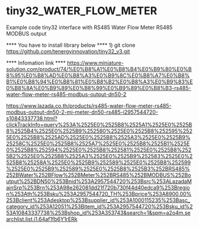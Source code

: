 # tiny32_WATER_FLOW_METER
Example code tiny32 interface with RS485 Water Flow Meter RS485 MODBUS output

**** You have to install library below **** 
1)
git clone https://github.com/tenergyinnovation/tiny32_v3.git


**** Infomation link **** 
https://www.miniature-solution.com/product/74/%E0%B8%A1%E0%B8%B4%E0%B9%80%E0%B8%95%E0%B8%AD%E0%B8%A3%E0%B9%8C%E0%B8%A7%E0%B8%B1%E0%B8%94%E0%B8%81%E0%B8%B2%E0%B8%A3%E0%B9%83%E0%B8%8A%E0%B9%89%E0%B8%99%E0%B9%89%E0%B8%B3-rs485-water-flow-meter-rs485-modbus-output-dn50-2

https://www.lazada.co.th/products/rs485-water-flow-meter-rs485-modbus-output-dn50-2-mi-meter-dn50-rs485-i2957544720-s10843337738.html?clickTrackInfo=query%253A%2525E0%2525B8%2525A1%2525E0%2525B8%2525B4%2525E0%2525B9%252580%2525E0%2525B8%252595%2525E0%2525B8%2525AD%2525E0%2525B8%2525A3%2525E0%2525B9%25258C%2525E0%2525B8%2525A7%2525E0%2525B8%2525B1%2525E0%2525B8%252594%2525E0%2525B8%252581%2525E0%2525B8%2525B2%2525E0%2525B8%2525A3%2525E0%2525B9%252583%2525E0%2525B8%25258A%2525E0%2525B9%252589%2525E0%2525B8%252599%2525E0%2525B9%252589%2525E0%2525B8%2525B3%252BRS485%252BWater%252BFlow%252BMeter%252BRS485%252BMODBUS%252Boutput%252BDN50%253Bnid%253A2957544720%253Bsrc%253ALazadaMainSrp%253Brn%253A98e262081dd21f720b730f44d40edca9%253Bregion%253Ath%253Bsku%253A2957544720_TH%253Bprice%253A8900.00%253Bclient%253Adesktop%253Bsupplier_id%253A1000115235%253Basc_category_id%253A12051%253Bitem_id%253A2957544720%253Bsku_id%253A10843337738%253Bshop_id%253A353743&search=1&spm=a2o4m.searchlist.list.i1.64af1fb6Y1rERk
